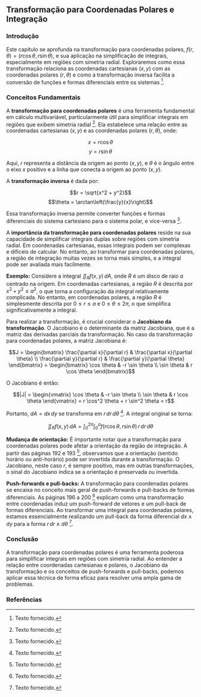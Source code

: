 ## Transformação para Coordenadas Polares e Integração

### Introdução
Este capítulo se aprofunda na transformação para coordenadas polares, $f(r, \theta) = (r \cos \theta, r \sin \theta)$, e sua aplicação na simplificação de integrais, especialmente em regiões com simetria radial. Exploraremos como essa transformação relaciona as coordenadas cartesianas $(x, y)$ com as coordenadas polares $(r, \theta)$ e como a transformação inversa facilita a conversão de funções e formas diferenciais entre os sistemas [^1].

### Conceitos Fundamentais

A **transformação para coordenadas polares** é uma ferramenta fundamental em cálculo multivariável, particularmente útil para simplificar integrais em regiões que exibem simetria radial [^1]. Ela estabelece uma relação entre as coordenadas cartesianas $(x, y)$ e as coordenadas polares $(r, \theta)$, onde:

$$x = r \cos \theta$$
$$y = r \sin \theta$$

Aqui, $r$ representa a distância da origem ao ponto $(x, y)$, e $\theta$ é o ângulo entre o eixo $x$ positivo e a linha que conecta a origem ao ponto $(x, y)$.

A **transformação inversa** é dada por:

$$r = \sqrt{x^2 + y^2}$$
$$\theta = \arctan\left(\frac{y}{x}\right)$$

Essa transformação inversa permite converter funções e formas diferenciais do sistema cartesiano para o sistema polar, e vice-versa [^1].

A **importância da transformação para coordenadas polares** reside na sua capacidade de simplificar integrais duplas sobre regiões com simetria radial. Em coordenadas cartesianas, essas integrais podem ser complexas e difíceis de calcular. No entanto, ao transformar para coordenadas polares, a região de integração muitas vezes se torna mais simples, e a integral pode ser avaliada mais facilmente.

**Exemplo:** Considere a integral $\iint_R f(x, y) \, dA$, onde $R$ é um disco de raio $a$ centrado na origem. Em coordenadas cartesianas, a região $R$ é descrita por $x^2 + y^2 \le a^2$, o que torna a configuração da integral relativamente complicada. No entanto, em coordenadas polares, a região $R$ é simplesmente descrita por $0 \le r \le a$ e $0 \le \theta \le 2\pi$, o que simplifica significativamente a integral.

Para realizar a transformação, é crucial considerar o **Jacobiano da transformação**.  O Jacobiano é o determinante da matriz Jacobiana, que é a matriz das derivadas parciais da transformação. No caso da transformação para coordenadas polares, a matriz Jacobiana é:

$$J = \begin{bmatrix}
\frac{\partial x}{\partial r} & \frac{\partial x}{\partial \theta} \\
\frac{\partial y}{\partial r} & \frac{\partial y}{\partial \theta}
\end{bmatrix} = \begin{bmatrix}
\cos \theta & -r \sin \theta \\
\sin \theta & r \cos \theta
\end{bmatrix}$$

O Jacobiano é então:

$$|J| = \begin{vmatrix}
\cos \theta & -r \sin \theta \\
\sin \theta & r \cos \theta
\end{vmatrix} = r \cos^2 \theta + r \sin^2 \theta = r$$

Portanto, $dA = dx \, dy$ se transforma em $r \, dr \, d\theta$ [^1]. A integral original se torna:

$$\iint_R f(x, y) \, dA = \int_0^{2\pi} \int_0^a f(r \cos \theta, r \sin \theta) \, r \, dr \, d\theta$$

**Mudança de orientação:** É importante notar que a transformação para coordenadas polares pode afetar a orientação da região de integração. A partir das páginas 192 e 193 [^1], observamos que a orientação (sentido horário ou anti-horário) pode ser invertida durante a transformação. O Jacobiano, neste caso $r$, é sempre positivo, mas em outras transformações, o sinal do Jacobiano indica se a orientação é preservada ou invertida.

**Push-forwards e pull-backs:** A transformação para coordenadas polares se encaixa no conceito mais geral de push-forwards e pull-backs de formas diferenciais. As páginas 196 a 200 [^1] explicam como uma transformação entre coordenadas induz um push-forward de vetores e um pull-back de formas diferenciais. Ao transformar uma integral para coordenadas polares, estamos essencialmente realizando um pull-back da forma diferencial $dx \wedge dy$ para a forma $r \, dr \wedge d\theta$ [^1].

### Conclusão

A transformação para coordenadas polares é uma ferramenta poderosa para simplificar integrais em regiões com simetria radial. Ao entender a relação entre coordenadas cartesianas e polares, o Jacobiano da transformação e os conceitos de push-forwards e pull-backs, podemos aplicar essa técnica de forma eficaz para resolver uma ampla gama de problemas.

### Referências
[^1]: Texto fornecido.
<!-- END -->